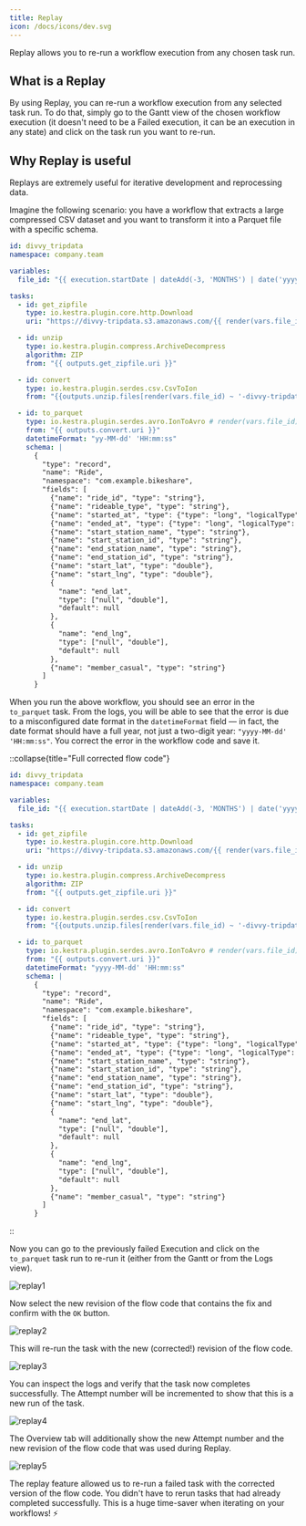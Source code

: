 ```yaml
---
title: Replay
icon: /docs/icons/dev.svg
---
```


Replay allows you to re-run a workflow execution from any chosen task run.

## What is a Replay

By using Replay, you can re-run a workflow execution from any selected task run. To do that, simply go to the Gantt view of the chosen workflow execution (it doesn't need to be a Failed execution, it can be an execution in any state) and click on the task run you want to re-run.

## Why Replay is useful

Replays are extremely useful for iterative development and reprocessing data.

Imagine the following scenario: you have a workflow that extracts a large compressed CSV dataset and you want to transform it into a Parquet file with a specific schema.

```yaml
id: divvy_tripdata
namespace: company.team

variables:
  file_id: "{{ execution.startDate | dateAdd(-3, 'MONTHS') | date('yyyyMM') }}"

tasks:
  - id: get_zipfile
    type: io.kestra.plugin.core.http.Download
    uri: "https://divvy-tripdata.s3.amazonaws.com/{{ render(vars.file_id) }}-divvy-tripdata.zip"

  - id: unzip
    type: io.kestra.plugin.compress.ArchiveDecompress
    algorithm: ZIP
    from: "{{ outputs.get_zipfile.uri }}"

  - id: convert
    type: io.kestra.plugin.serdes.csv.CsvToIon
    from: "{{outputs.unzip.files[render(vars.file_id) ~ '-divvy-tripdata.csv']}}"

  - id: to_parquet
    type: io.kestra.plugin.serdes.avro.IonToAvro # render(vars.file_id)
    from: "{{ outputs.convert.uri }}"
    datetimeFormat: "yy-MM-dd' 'HH:mm:ss"
    schema: |
      {
        "type": "record",
        "name": "Ride",
        "namespace": "com.example.bikeshare",
        "fields": [
          {"name": "ride_id", "type": "string"},
          {"name": "rideable_type", "type": "string"},
          {"name": "started_at", "type": {"type": "long", "logicalType": "timestamp-millis"}},
          {"name": "ended_at", "type": {"type": "long", "logicalType": "timestamp-millis"}},
          {"name": "start_station_name", "type": "string"},
          {"name": "start_station_id", "type": "string"},
          {"name": "end_station_name", "type": "string"},
          {"name": "end_station_id", "type": "string"},
          {"name": "start_lat", "type": "double"},
          {"name": "start_lng", "type": "double"},
          {
            "name": "end_lat",
            "type": ["null", "double"],
            "default": null
          },
          {
            "name": "end_lng",
            "type": ["null", "double"],
            "default": null
          },
          {"name": "member_casual", "type": "string"}
        ]
      }
```

When you run the above workflow, you should see an error in the `to_parquet` task. From the logs, you will be able to see that the error is due to a misconfigured date format in the `datetimeFormat` field — in fact, the date format should have a full year, not just a two-digit year: `"yyyy-MM-dd' 'HH:mm:ss"`. You correct the error in the workflow code and save it.

::collapse{title="Full corrected flow code"}
```yaml
id: divvy_tripdata
namespace: company.team

variables:
  file_id: "{{ execution.startDate | dateAdd(-3, 'MONTHS') | date('yyyyMM') }}"

tasks:
  - id: get_zipfile
    type: io.kestra.plugin.core.http.Download
    uri: "https://divvy-tripdata.s3.amazonaws.com/{{ render(vars.file_id) }}-divvy-tripdata.zip"

  - id: unzip
    type: io.kestra.plugin.compress.ArchiveDecompress
    algorithm: ZIP
    from: "{{ outputs.get_zipfile.uri }}"

  - id: convert
    type: io.kestra.plugin.serdes.csv.CsvToIon
    from: "{{outputs.unzip.files[render(vars.file_id) ~ '-divvy-tripdata.csv']}}"

  - id: to_parquet
    type: io.kestra.plugin.serdes.avro.IonToAvro # render(vars.file_id)
    from: "{{ outputs.convert.uri }}"
    datetimeFormat: "yyyy-MM-dd' 'HH:mm:ss"
    schema: |
      {
        "type": "record",
        "name": "Ride",
        "namespace": "com.example.bikeshare",
        "fields": [
          {"name": "ride_id", "type": "string"},
          {"name": "rideable_type", "type": "string"},
          {"name": "started_at", "type": {"type": "long", "logicalType": "timestamp-millis"}},
          {"name": "ended_at", "type": {"type": "long", "logicalType": "timestamp-millis"}},
          {"name": "start_station_name", "type": "string"},
          {"name": "start_station_id", "type": "string"},
          {"name": "end_station_name", "type": "string"},
          {"name": "end_station_id", "type": "string"},
          {"name": "start_lat", "type": "double"},
          {"name": "start_lng", "type": "double"},
          {
            "name": "end_lat",
            "type": ["null", "double"],
            "default": null
          },
          {
            "name": "end_lng",
            "type": ["null", "double"],
            "default": null
          },
          {"name": "member_casual", "type": "string"}
        ]
      }
```
::

Now you can go to the previously failed Execution and click on the `to_parquet` task run to re-run it (either from the Gantt or from the Logs view).

![replay1](/docs/concepts/replay1.png)

Now select the new revision of the flow code that contains the fix and confirm with the `OK` button.

![replay2](/docs/concepts/replay2.png)

This will re-run the task with the new (corrected!) revision of the flow code.

![replay3](/docs/concepts/replay3.png)

You can inspect the logs and verify that the task now completes successfully. The Attempt number will be incremented to show that this is a new run of the task.

![replay4](/docs/concepts/replay4.png)

The Overview tab will additionally show the new Attempt number and the new revision of the flow code that was used during Replay.

![replay5](/docs/concepts/replay5.png)

The replay feature allowed us to re-run a failed task with the corrected version of the flow code. You didn't have to rerun tasks that had already completed successfully. This is a huge time-saver when iterating on your workflows! ⚡️